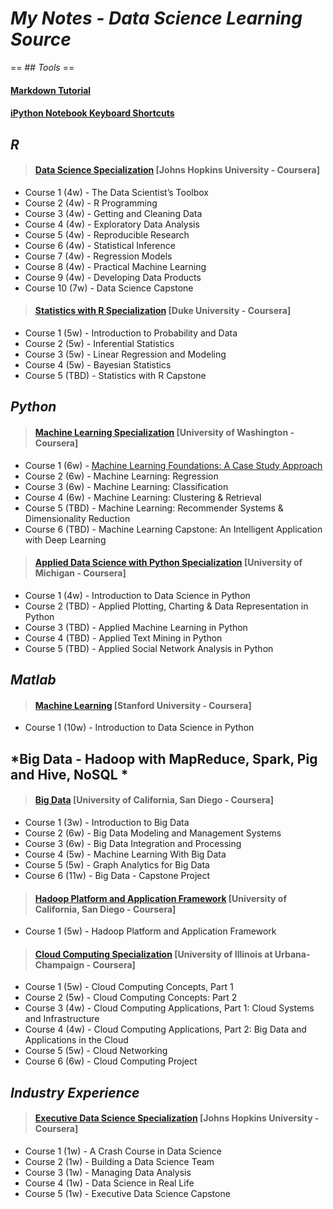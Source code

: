 # *My Notes - Data Science Learning Source*

== ## *Tools* ==

#### [Markdown Tutorial](http://eherrera.net/markdowntutorial/)
#### [iPython Notebook Keyboard Shortcuts](http://johnlaudun.org/20131228-ipython-notebook-keyboard-shortcuts/)


## *R*

>#### [Data Science Specialization](https://www.coursera.org/specializations/jhu-data-science) [Johns Hopkins University - Coursera]
* Course 1 (4w) - The Data Scientist’s Toolbox
* Course 2 (4w) - R Programming
* Course 3 (4w) - Getting and Cleaning Data
* Course 4 (4w) - Exploratory Data Analysis
* Course 5 (4w) - Reproducible Research
* Course 6 (4w) - Statistical Inference
* Course 7 (4w) - Regression Models
* Course 8 (4w) - Practical Machine Learning
* Course 9 (4w) - Developing Data Products
* Course 10 (7w) - Data Science Capstone

>#### [Statistics with R Specialization](https://www.coursera.org/specializations/statistics) [Duke University - Coursera]
* Course 1 (5w) - Introduction to Probability and Data
* Course 2 (5w) - Inferential Statistics
* Course 3 (5w) - Linear Regression and Modeling
* Course 4 (5w) - Bayesian Statistics
* Course 5 (TBD) - Statistics with R Capstone


## *Python*

>#### [Machine Learning Specialization](https://www.coursera.org/specializations/machine-learning) [University of Washington - Coursera] 
* Course 1 (6w) - [Machine Learning Foundations: A Case Study Approach](https://www.coursera.org/learn/ml-foundations)
* Course 2 (6w) - Machine Learning: Regression
* Course 3 (6w) - Machine Learning: Classification
* Course 4 (6w) - Machine Learning: Clustering & Retrieval
* Course 5 (TBD) - Machine Learning: Recommender Systems & Dimensionality Reduction
* Course 6 (TBD) - Machine Learning Capstone: An Intelligent Application with Deep Learning

>#### [Applied Data Science with Python Specialization](https://www.coursera.org/specializations/data-science-python) [University of Michigan - Coursera]
* Course 1 (4w) - Introduction to Data Science in Python
* Course 2 (TBD) - Applied Plotting, Charting & Data Representation in Python
* Course 3 (TBD) - Applied Machine Learning in Python
* Course 4 (TBD) - Applied Text Mining in Python
* Course 5 (TBD) - Applied Social Network Analysis in Python


## *Matlab* 

>#### [Machine Learning](https://www.coursera.org/learn/machine-learning) [Stanford University - Coursera]
* Course 1 (10w) - Introduction to Data Science in Python


## *Big Data - Hadoop with MapReduce, Spark, Pig and Hive, NoSQL *

>#### [Big Data](https://www.coursera.org/specializations/executive-data-science) [University of California, San Diego - Coursera]
* Course 1 (3w) - Introduction to Big Data
* Course 2 (6w) - Big Data Modeling and Management Systems
* Course 3 (6w) - Big Data Integration and Processing
* Course 4 (5w) - Machine Learning With Big Data
* Course 5 (5w) - Graph Analytics for Big Data
* Course 6 (11w) - Big Data - Capstone Project

>#### [Hadoop Platform and Application Framework](https://www.coursera.org/learn/hadoop) [University of California, San Diego - Coursera]
* Course 1 (5w) - Hadoop Platform and Application Framework

>#### [Cloud Computing Specialization](https://www.coursera.org/specializations/cloud-computing) [University of Illinois at Urbana-Champaign - Coursera]
* Course 1 (5w) - Cloud Computing Concepts, Part 1
* Course 2 (5w) - Cloud Computing Concepts: Part 2
* Course 3 (4w) - Cloud Computing Applications, Part 1: Cloud Systems and Infrastructure
* Course 4 (4w) - Cloud Computing Applications, Part 2: Big Data and Applications in the Cloud
* Course 5 (5w) - Cloud Networking
* Course 6 (6w) - Cloud Computing Project




## *Industry Experience*

>#### [Executive Data Science Specialization](https://www.coursera.org/specializations/executive-data-science) [Johns Hopkins University - Coursera]
* Course 1 (1w) - A Crash Course in Data Science
* Course 2 (1w) - Building a Data Science Team
* Course 3 (1w) - Managing Data Analysis
* Course 4 (1w) - Data Science in Real Life
* Course 5 (1w) - Executive Data Science Capstone
